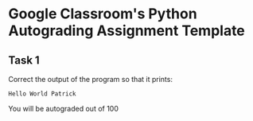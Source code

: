 # Google Classroom's Python Autograding Assignment Template

## Task 1

Correct the output of the program so that it prints:

```Hello World Patrick```

You will be autograded out of 100
